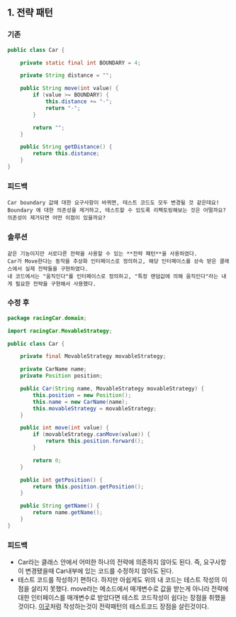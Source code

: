 

## 1. 전략 패턴

### 기존
``` java
public class Car {

    private static final int BOUNDARY = 4;

    private String distance = "";

    public String move(int value) {
        if (value >= BOUNDARY) {
            this.distance += "-";
            return "-";
        }

        return "";
    }

    public String getDistance() {
        return this.distance;
    }
}
```

### 피드백
``` 
Car boundary 값에 대한 요구사항이 바뀌면, 테스트 코드도 모두 변경될 것 같은데요!
Boundary 에 대한 의존성을 제거하고, 테스트할 수 있도록 리펙토링해보는 것은 어떨까요?
의존성이 제거되면 어떤 이점이 있을까요?
```

### 솔루션
``` 
같은 기능이지만 서로다른 전략을 사용할 수 있는 **전략 패턴**을 사용하였다.
Car가 Move한다는 동작을 추상화 인터페이스로 정의하고, 해당 인터페이스를 상속 받은 클래스에서 실제 전략들을 구현하였다.
내 코드에서는 "움직인다"를 인터페이스로 정의하고, "특정 랜덤값에 의해 움직인다"라는 내게 필요한 전략을 구현해서 사용했다.
``` 

### 수정 후
``` java
package racingCar.domain;

import racingCar.MovableStrategy;

public class Car {

    private final MovableStrategy movableStrategy;

    private CarName name;
    private Position position;

    public Car(String name, MovableStrategy movableStrategy) {
        this.position = new Position();
        this.name = new CarName(name);
        this.movableStrategy = movableStrategy;
    }

    public int move(int value) {
        if (movableStrategy.canMove(value)) {
            return this.position.forward();
        }

        return 0;
    }

    public int getPosition() {
        return this.position.getPosition();
    }

    public String getName() {
        return name.getName();
    }
}
```

### 피드백

- Car라는 클래스 안에서 어떠한 하나의 전략에 의존하지 않아도 된다. 
즉, 요구사항이 변경됐을때 Car내부에 있는 코드를 수정하지 않아도 된다.
- 테스트 코드를 작성하기 편하다. 하지만 아쉽게도 위의 내 코드는 테스트 작성의 이점을 살리지 못했다. 
move라는 메소드에서 매개변수로 값을 받는게 아니라 전략에 대한 인터페이스를 매개변수로 받았다면 테스트 코드작성이 쉽다는 장점을 취했을 것이다. 
[이곳](https://jackjeong.tistory.com/108)처럼 작성하는것이 전략패턴의 테스트코드 장점을 살린것이다.
